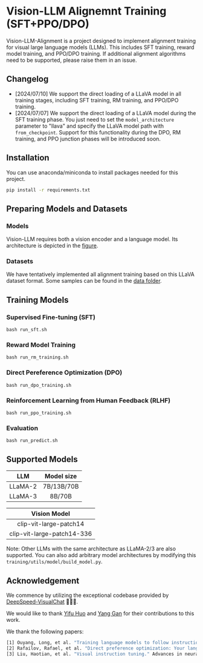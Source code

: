 # Vision-LLM Alignemnt Training (SFT+PPO/DPO)
Vision-LLM-Alignment is a project designed to implement alignment training for visual large language models (LLMs).
This includes SFT training, reward model training, and PPO/DPO training.
If additional alignment algorithms need to be supported, please raise them in an issue.

## Changelog
- [2024/07/10] We support the direct loading of a LLaVA model in all training stages, including SFT training, RM training, and PPO/DPO training.
- [2024/07/07] We support the direct loading of a LLaVA model during the SFT training phase. You just need to set the `model_architecture` parameter to "llava" and specify the LLaVA model path with `from_checkpoint`. Support for this functionality during the DPO, RM training, and PPO junction phases will be introduced soon.

## Installation
You can use anaconda/miniconda to install packages needed for this project.
```bash
pip install -r requirements.txt
```

## Preparing Models and Datasets
### Models
Vision-LLM requires both a vision encoder and a language model.
Its architecture is depicted in the [figure](https://github.com/microsoft/DeepSpeedExamples/blob/master/applications/DeepSpeed-VisualChat/assets/model.png).

### Datasets
We have tentatively implemented all alignment training based on this LLaVA dataset format. 
Some samples can be found in the [data folder](https://github.com/wangclnlp/Vision-LLM-Alignment/tree/master/data).

## Training Models
### Supervised Fine-tuning (SFT)
```Shell
bash run_sft.sh 
```

### Reward Model Training
```Shell
bash run_rm_training.sh
```
### Direct Pereference Optimization (DPO)
```Shell
bash run_dpo_training.sh
```
### Reinforcement Learning from Human Feedback (RLHF)
```Shell
bash run_ppo_training.sh
```
### Evaluation
```Shell
bash run_predict.sh 
```

## Supported Models
| LLM | Model size |
|:---:|:---:|
| LLaMA-2 | 7B/13B/70B |
| LLaMA-3 | 8B/70B |

| Vision Model |
|:---:|
| clip-vit-large-patch14 |
| clip-vit-large-patch14-336 |

Note: Other LLMs with the same architecture as LLaMA-2/3 are also supported. You can also add arbitrary model architectures by modifying this `training/utils/model/build_model.py`.

## Acknowledgement
We commence by utilizing the exceptional codebase provided by [DeepSpeed-VisualChat](https://github.com/microsoft/DeepSpeedExamples/tree/master/applications/DeepSpeed-VisualChat) 🌹🌹🌹.

We would like to thank [Yifu Huo](https://github.com/if-noc) and [Yang Gan](https://github.com/Zhuzhu847) for their contributions to this work.

We thank the following papers:
```bash
[1] Ouyang, Long, et al. "Training language models to follow instructions with human feedback." Advances in neural information processing systems 35 (2022): 27730-27744.
[2] Rafailov, Rafael, et al. "Direct preference optimization: Your language model is secretly a reward model." Advances in Neural Information Processing Systems 36 (2024).
[3] Liu, Haotian, et al. "Visual instruction tuning." Advances in neural information processing systems 36 (2024).
```


